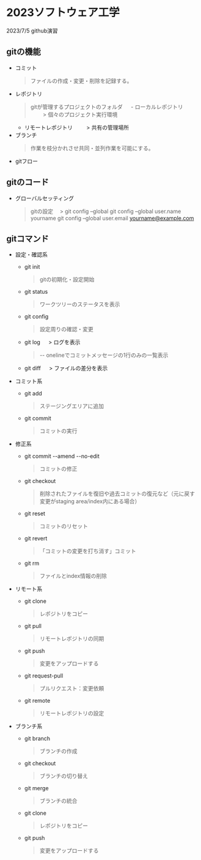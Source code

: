 # 2023ソフトウェア工学
2023/7/5
github演習

## gitの機能

- コミット
  >ファイルの作成・変更・削除を記録する。
- レポジトリ
  > gitが管理するプロジェクトのフォルダ
　  - ローカルレポジトリ
　　  > 個々のプロジェクト実行環境
    - リモートレポジトリ
　　  > 共有の管理場所
- ブランチ
  > 作業を枝分かれさせ共同・並列作業を可能にする。
- gitフロー


## gitのコード
- グローバルセッティング
  > gitの設定
　> git config –global
  > git config –global user.name yourname
  > git config –global user.email yourname@example.com


## gitコマンド
- 設定・確認系
  - git init 
    > gitの初期化・設定開始
  - git status
    > ワークツリーのステータスを表示
  - git config 
    > 設定周りの確認・変更
  - git log 
　  > ログを表示
    > -- onelineでコミットメッセージの1行のみの一覧表示
  - git diff 
　  > ファイルの差分を表示

- コミット系
  - git add
    > ステージングエリアに追加
  - git commit 
    > コミットの実行

- 修正系
  - git commit --amend --no-edit
    > コミットの修正
  - git checkout
    > 削除されたファイルを復旧や過去コミットの復元など（元に戻す変更がstaging area/index内にある場合）
  - git reset
    > コミットのリセット
  - git revert
    >「コミットの変更を打ち消す」コミット
  - git rm
    > ファイルとindex情報の削除

- リモート系
  - git clone
    > レポジトリをコピー
  - git pull
    > リモートレポジトリの同期	
  - git push
    > 変更をアップロードする
  - git request-pull
    > プルリクエスト：変更依頼
  - git remote
    > リモートレポジトリの設定

- ブランチ系
  - git branch
    >ブランチの作成
  - git checkout
    > ブランチの切り替え
  - git merge
    > ブランチの統合
  - git clone
    >レポジトリをコピー
  - git push
    > 変更をアップロードする





